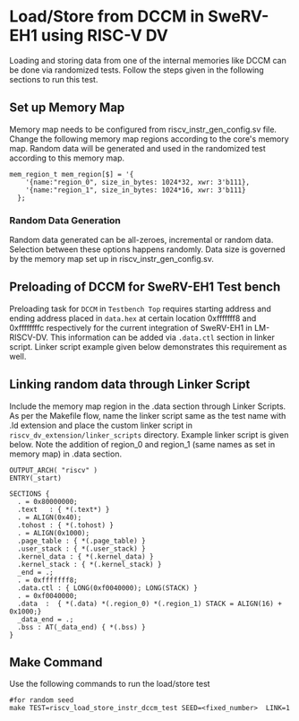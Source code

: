 # Load/Store from DCCM in SweRV-EH1 using RISC-V DV
Loading and storing data from one of the internal memories like DCCM can be done via randomized tests. Follow the steps given in the following sections to run this test.
## Set up Memory Map
Memory map needs to be configured from riscv_instr_gen_config.sv file. Change the following memory map regions according to the core's memory map. Random data will be generated and used in the randomized test according to this memory map.   
```
mem_region_t mem_region[$] = '{
    '{name:"region_0", size_in_bytes: 1024*32, xwr: 3'b111},
    '{name:"region_1", size_in_bytes: 1024*16, xwr: 3'b111}
  };
```
### Random Data Generation
Random data generated can be all-zeroes, incremental or random data. Selection between these options happens randomly. Data size is governed by the memory map set up in riscv_instr_gen_config.sv.

## Preloading of DCCM for SweRV-EH1 Test bench
Preloading task for `DCCM` in `Testbench Top` requires starting address and ending address placed in `data.hex` at certain location 0xfffffff8 and 0xffffffffc respectively for the current integration of SweRV-EH1 in LM-RISCV-DV. This information can be added via `.data.ctl` section in linker script. Linker script example given below demonstrates this requirement as well.

## Linking random data through Linker Script
Include the memory map region in the .data section through Linker Scripts. As per the Makefile flow, name the linker script same as the test name with .ld extension and place the custom linker script in `riscv_dv_extension/linker_scripts` directory.
Example linker script is given below. Note the addition of region_0 and region_1 (same names as set in memory map) in .data section.
```
OUTPUT_ARCH( "riscv" )
ENTRY(_start)

SECTIONS {
  . = 0x80000000;
  .text   : { *(.text*) }
  . = ALIGN(0x40);
  .tohost : { *(.tohost) }
  . = ALIGN(0x1000);
  .page_table : { *(.page_table) }
  .user_stack : { *(.user_stack) } 
  .kernel_data : { *(.kernel_data) } 
  .kernel_stack : { *(.kernel_stack) } 
  _end = .;
  . = 0xfffffff8;
  .data.ctl : { LONG(0xf0040000); LONG(STACK) }
  . = 0xf0040000;
  .data  :  { *(.data) *(.region_0) *(.region_1) STACK = ALIGN(16) + 0x1000;}
  _data_end = .;
  .bss : AT(_data_end) { *(.bss) }
}
```

## Make Command 
Use the following commands to run the load/store test
```
#for random seed
make TEST=riscv_load_store_instr_dccm_test SEED=<fixed_number>  LINK=1

```


 

